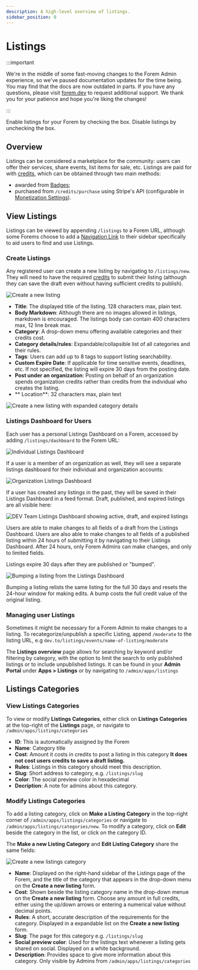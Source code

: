 ```yaml
---
description: A high-level overview of listings.
sidebar_position: 0
---
```


# Listings

:::important

We're in the middle of some fast-moving changes to the Forem Admin experience, so we've paused documentation updates for the time being. You may find that the docs are now outdated in parts. If you have any questions, please visit [forem.dev](https://forem.dev) to request additional support. We thank you for your patience and hope you're liking the changes!

:::

Enable listings for your Forem by checking the box. Disable listings by unchecking the box.

## Overview

Listings can be considered a marketplace for the community: users can offer their services, share events, list items for sale, etc. Listings are paid for with [credits](https://admin.forem.com/docs/advanced-customization/config/credits), which can be obtained through two main methods:

- awarded from [Badges](https://admin.forem.com/docs/forem-basics/badges);
- purchased from `/credits/purchase` using Stripe's API (configurable in [Monetization Settings](https://admin.forem.com/docs/advanced-customization/config/monetization)).

## View Listings

Listings can be viewed by appending `/listings` to a Forem URL, although some Forems choose to add a [Navigation Link](https://admin.forem.com/docs/advanced-customization/navigation-links) to their sidebar specifically to aid users to find and use Listings.

### Create Listings

Any registered user can create a new listing by navigating to `/listings/new`. They will need to have the required [credits](https://admin.forem.com/docs/advanced-customization/config/credits) to submit their listing (although they can save the draft even without having sufficient credits to publish).

![Create a new listing](https://raw.githubusercontent.com/forem/admin-docs/main/static/img/listingsCreateNew.png)

- **Title**: The displayed title of the listing. 128 characters max, plain text.
- **Body Markdown**: Although there are no images allowed in listings, markdown is encouraged. The listings body can contain 400 characters max, 12 line break max.
- **Category**: A drop-down menu offering available categories and their credits cost.
- **Category details/rules**: Expandable/collapsible list of all categories and their rules.
- **Tags**: Users can add up to 8 tags to support listing searchability.
- **Custom Expire Date**: If applicable for time sensitive events, deadlines, etc. If not specified, the listing will expire 30 days from the posting date.
- **Post under an organization**: Posting on behalf of an organization spends organization credits rather than credits from the individual who creates the listing.
- ** Location**: 32 characters max, plain text

![Create a new listing with expanded category details](https://raw.githubusercontent.com/forem/admin-docs/main/static/img/listingsCreateNewExpandCategories.png)

### Listings Dashboard for Users

Each user has a personal Listings Dashboard on a Forem, accessed by adding `/listings/dashboard` to the Forem URL:

![Individual Listings Dashboard](https://raw.githubusercontent.com/forem/admin-docs/main/static/img/listingsDashboardNoOrg.png)

If a user is a member of an organization as well, they will see a separate listings dashboard for their individual and organization accounts:

![Organization Listings Dashboard](https://raw.githubusercontent.com/forem/admin-docs/main/static/img/listingsDashboardOrg.png)

If a user has created any listings in the past, they will be saved in their Listings Dashboard in a feed format. Draft, published, and expired listings are all visible here:

![DEV Team Listings Dashboard showing active, draft, and expired listings](https://raw.githubusercontent.com/forem/admin-docs/main/static/img/listingsDashboardExpired.png)

Users are able to make changes to all fields of a draft from the Listings Dashboard. Users are also able to make changes to all fields of a published listing within 24 hours of submitting it by navigating to their Listings Dashboard. After 24 hours, only Forem Admins can make changes, and only to limited fields.

Listings expire 30 days after they are published or "bumped".

![Bumping a listing from the Listings Dashboard](https://raw.githubusercontent.com/forem/admin-docs/main/static/img/listingsBump.png)

Bumping a listing relists the same listing for the full 30 days and resets the 24-hour window for making edits. A bump costs the full credit value of the original listing.

### Managing user Listings

Sometimes it might be necessary for a Forem Admin to make changes to a listing. To recategorize/unpublish a specific Listing, append `/moderate` to the listing URL, e.g `dev.to/listings/events/name-of-listing/moderate`

The **Listings overview** page allows for searching by keyword and/or filtering by category, with the option to limit the search to only published listings or to include unpublished listings. It can be found in your **Admin Portal** under **Apps > Listings** or by navigating to `/admin/apps/listings`

## Listings Categories

### View Listings Categories

To view or modify **Listings Categories**, either click on **Listings Categories** at the top-right of the **Listings** page, or navigate to `/admin/apps/listings/categories`

- **ID**: This is automatically assigned by the Forem
- **Name**: Category title
- **Cost**: Amount it costs in credits to post a listing in this category **It does not cost users credits to save a draft listing.**
- **Rules**: Listings in this category should meet this description.
- **Slug**: Short address to category, e.g. `/listings/slug`
- **Color**: The social preview color in hexadecimal
- **Decription**: A note for admins about this category.

### Modify Listings Categories

To add a listing category, click on **Make a Listing Category** in the top-right corner of `/admin/apps/listings/categories` or navigate to `/admin/apps/listings/categories/new`. To modify a category, click on **Edit** beside the category in the list, or click on the category ID.

The **Make a new Listing Category** and **Edit Listing Category** share the same fields:

![Create a new listings category](https://raw.githubusercontent.com/forem/admin-docs/main/static/img/listingsNewCategory.png)

- **Name**: Displayed on the right-hand sidebar of the Listings page of the Forem, and the title of the category that appears in the drop-down menu on the **Create a new listing** form.
- **Cost**: Shown beside the listing category name in the drop-down menue on the **Create a new listing** form. Choose any amount in full credits, either using the up/down arrows or entering a numerical value without decimal points.
- **Rules**: A short, accurate description of the requirements for the category. Displayed in a expandable list on the **Create a new listing** form.
- **Slug**: The page for this category e.g. `/listings/slug`
- **Social preview color**: Used for the listings text whenever a listing gets shared on social. Displayed on a white background.
- **Description**: Provides space to give more information about this category. Only visible by Admins from `/admin/apps/listings/categories`
